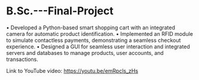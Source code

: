 # B.Sc.---Final-Project
•	Developed a Python-based smart shopping cart with an integrated camera for automatic product identification. 
• Implemented an RFID module to simulate contactless payments, demonstrating a seamless checkout experience.
• Designed a GUI for seamless user interaction and integrated servers and databases to manage products, user accounts, and transactions.

Link to YouTube video:
https://youtu.be/emRpcls_zHs
